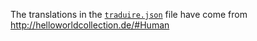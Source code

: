 The translations in the [`traduire.json`](traduire.json) file have come from http://helloworldcollection.de/#Human
